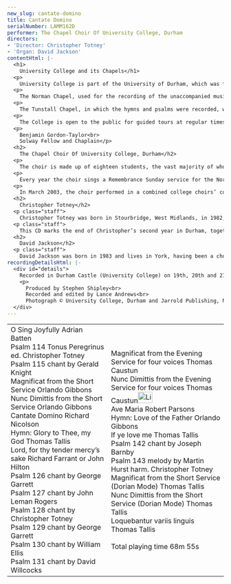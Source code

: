 ```yaml
---
new_slug: cantate-domino
title: Cantate Domino
serialNumber: LAMM162D
performer: The Chapel Choir Of University College, Durham
directors:
- 'Director: Christopher Totney'
- 'Organ: David Jackson'
contentHtml: |-
  <h1>
    University College and its Chapels</h1>
  <p>
    University College is part of the University of Durham, which was founded in 1832, and occupies the historic Durham Castle, until 1837 a residence of the Bishops of Durham. Today it is home to over 300 undergraduates studying for degrees in all disciplines, and has over 600 junior members and a large senior common room. It is fortunate to possess two chapels, once the private chapels of the Bishops, now those of the College community.</p>
  <p>
    The Norman Chapel, used for the recording of the unaccompanied music, dates from the late eleventh century and is an exquisite example of early Norman architecture. It contains some fine sculpture which includes representations of a mermaid and various animals. It was disused for many centuries until restored in the 1950s as a war memorial to members of College. The Eucharist is celebrated there weekly, and it is used by Christian groups and others on a regular basis.</p>
  <p>
    The Tunstall Chapel, in which the hymns and psalms were recorded, was constructed to the requirements of Bishop Cuthbert Tunstall in the 1540s, and later extended by Bishop John Cosin, who retained Tunstall's fine east window. Since its acquisition by the University it has received panelling, a carved wooden triptych reredos depicting the crucifixion and local saints, and an organ which once formed part of the Father Smith instrument which preceded the present organ in Durham Cathedral. The organ is featured on this disc. Choral Evensong is sung weekly by the Chapel Choir, and there is a Sung Eucharist on Sundays. Recently, it has been used by the University for the conferment of Honorary Degrees upon the conductor Richard Hickox and the Estonian composer Arvo Pärt.</p>
  <p>
    The College is open to the public for guided tours at regular times throughout the year, and forms part of a World Heritage Site with the Cathedral. It is the venue for many private and public special occasions in connection with the University, the City and region, and individuals.</p>
  <p>
    Benjamin Gordon-Taylor<br>
    Solway Fellow and Chaplain</p>
  <h2>
    The Chapel Choir Of University College, Durham</h2>
  <p>
    The choir is made up of eighteen students, the vast majority of whom are members of the college, though students from other colleges are also welcome to join. Also, much of the time (though not on this disc), two of the university’s professors take the total number of singers to twenty. During term time the choir sings Evensong every Thursday before formal dinner, as well as at the majority of Sunday morning Eucharists.</p>
  <p>
    Every year the choir sings a Remembrance Sunday service for the Northumbrian Universities Air Squadron, whose memorial is in the Norman Chapel, and other notable days such as Ash Wednesday, Ascension Day and Corpus Christi are observed with a Choral Eucharist. The Carol Service on the last Sunday of the Michaelmas Term always draws the biggest crowd of the year, and the choir also sings in a special sequence of music and readings for Lent and Passiontide.</p>
  <p>
    In March 2003, the choir performed in a combined college choirs’ concert, the first of its kind in Durham in recent times. Every year away visits include one Evensong per term in Durham Cathedral, as well as additional trips to one or two other notable venues, most recently York and Southwell Minsters.</p>
  <h2>
    Christopher Totney</h2>
  <p class="staff">
    Christopher Totney was born in Stourbridge, West Midlands, in 1982, and was educated at Old Swinford Hospital School. His interest in choral and organ music was established during his five years as a chorister at St. Thomas's Church, Stourbridge. At the age of eleven he began studying organ there with Andrew Fletcher, and was awarded a one-year scholarship before gaining his ARCO in 2001. During his time at St. Thomas’s he also played in many concerts locally, and accompanied for various training days and festivals, most notably at St. Philip's Cathedral, Birmingham, and St. Mary's Collegiate Church, Warwick.</p>
  <p class="staff">
    This CD marks the end of Christopher’s second year in Durham, together with his tenure as director of University College Chapel Choir. As he moves on to become Organ Scholar of Durham Cathedral, the reins are now handed over to David Jackson.</p>
  <h2>
    David Jackson</h2>
  <p class="staff">
    David Jackson was born in 1983 and lives in York, having been a chorister at York Minster. He won the National Choristers’ Composition Competition in 1996, and has been playing the organ since he was fifteen, under the tuition of Gordon Stewart. He has just completed his first year studying music at University College, having previously spent a gap year working at Wells Cathedral Junior School.</p>
recordingDetailsHtml: |-
  <div id="details">
    Recorded in Durham Castle (University College) on 19th, 20th and 21st June 2003 by kind permission of the Master and Chaplain.
    <p>
      Produced by Stephen Shipley<br>
      Recorded and edited by Lance Andrews<br>
      Photograph © University College, Durham and Jarrold Publishing, Norwich. Used by permission.</p>
  </div>
---
```


<table class="tracktable">
  <tbody>
    <tr>
      <td class="column1">
        <span class="trackname">O Sing Joyfully</span><span class="composer"> Adrian Batten</span><br>
        <span class="trackname"> Psalm 114 </span> <span class="composer">Tonus Peregrinus ed. Christopher Totney</span><br>
        <span class="trackname"> Psalm 115 </span> <span class="composer">chant by Gerald Knight</span><br>
        <span class="trackname"> Magnificat from the Short Service </span> <span class="composer">Orlando Gibbons</span><br>
        <span class="trackname"> Nunc Dimittis from the Short Service </span> <span class="composer">Orlando Gibbons</span><br>
        <span class="trackname"> Cantate Domino</span><span class="composer"> Richard Nicolson</span><br>
        <span class="trackname"> Hymn: Glory to Thee, my God </span> <span class="composer">Thomas Tallis</span><br>
        <span class="trackname"> Lord, for thy tender mercy’s sake</span><span class="composer"> Richard Farrant or John Hilton</span><br>
        <span class="trackname"> Psalm 126</span><span class="composer"> chant by George Garrett</span><br>
        <span class="trackname"> Psalm 127</span><span class="composer"> chant by John Leman Rogers<br>
          Psalm 128 </span><span class="trackname">chant by Christopher Totney<br>
          Psalm 129 </span> <span class="composer">chant by George Garrett</span><br>
        <span class="trackname"> Psalm 130 </span> <span class="composer">chant by William Ellis</span><br>
        <span class="trackname"> Psalm 131 </span> <span class="composer">chant by David Willcocks</span>
      </td>
      <td class="column2">
        <span class="trackname">Magnificat from the Evening Service for four voices </span> <span class="composer">Thomas Caustun</span><br>
        <span class="trackname"> Nunc Dimittis from the Evening Service for four voices </span> <span class="composer">Thomas Caustun</span><a href="cliplinks/nunc.ram"><img alt="Listen to this track" src="/web/20160702093822im_/http://www.lammas.co.uk/files/files/mobileplugin/180x180/47790a0917f8459f5d041f2791e4566b.gif" style="width: 34px; height: 26px;"></a><br>
        <span class="trackname"> Ave Maria</span><span class="composer"> Robert Parsons</span><br>
        <span class="trackname"> Hymn: Love of the Father </span> <span class="composer">Orlando Gibbons</span><br>
        <span class="trackname"> If ye love me </span> <span class="composer">Thomas Tallis</span><br>
        <span class="trackname"> Psalm 142 </span> <span class="composer">chant by Joseph Barnby</span><br>
        <span class="trackname"> Psalm 143 </span> <span class="composer">melody by Martin Hurst harm. Christopher Totney</span><br>
        <span class="trackname"> Magnificat from the Short Service (Dorian Mode) </span> <span class="composer">Thomas Tallis</span><br>
        <span class="trackname"> Nunc Dimittis from the Short Service (Dorian Mode) </span> <span class="composer">Thomas Tallis</span><br>
        <span class="trackname"> Loquebantur variis linguis</span><span class="composer"> Thomas Tallis</span><br>
        <span class="trackname"> </span><br>
        <span id="playingtime">Total playing time 68m 55s</span>
      </td>
    </tr>
  </tbody>
</table>
